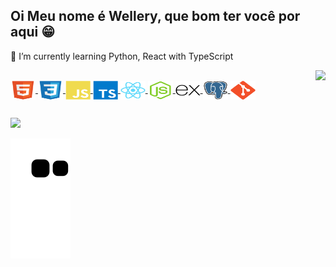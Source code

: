 ## Oi Meu nome é Wellery, que bom ter você por aqui 😁 

🌱 I’m currently learning Python, React with TypeScript

<div align="center">
  <a href="https://github.com/wellerychaves">
  <img align="right" height="150em" src="https://github-readme-stats.vercel.app/api?username=wellerychaves&show_icons=true&theme=midnight-purple" />
  <!--<img height="150em" src="https://github-readme-stats.vercel.app/api/top-langs/?username=wellerychaves&layout=compact&langs_count=8&theme=midnight-purple"/>-->
</div>

<div style="display: inline_block"><br>
  <img align="center" alt="HTML" height="30" width="40" src="https://raw.githubusercontent.com/devicons/devicon/master/icons/html5/html5-original.svg">
  <img align="center" alt="CSS" height="30" width="40" src="https://raw.githubusercontent.com/devicons/devicon/master/icons/css3/css3-original.svg">
  <img align="center" alt="Js" height="30" width="40" src="https://raw.githubusercontent.com/devicons/devicon/master/icons/javascript/javascript-plain.svg">
  <img align="center" alt="Ts" height="30" width="40" src="https://raw.githubusercontent.com/devicons/devicon/master/icons/typescript/typescript-plain.svg">
  <img align="center" alt="React" height="30" width="40" src="https://raw.githubusercontent.com/devicons/devicon/master/icons/react/react-original.svg">
  <img align="center" alt="Node" height="30" width="40" src="https://raw.githubusercontent.com/devicons/devicon/master/icons/nodejs/nodejs-original.svg">
  <img align="center" alt="Express" height="30" width="40" src="https://raw.githubusercontent.com/devicons/devicon/master/icons/express/express-original.svg">
  <img align="center" alt="Postgresql" height="30" width="40" src="https://raw.githubusercontent.com/devicons/devicon/master/icons/postgresql/postgresql-original.svg">
  <img align="center" alt="Git" height="30" width="40" src="https://raw.githubusercontent.com/devicons/devicon/master/icons/git/git-original.svg">
  <!--<img align="right" alt="pic" height="150" style="border-radius:50px;" src="https://ca.slack-edge.com/TQZR39SET-U02DJGYU9D5-e6b5aa634a8b-512">-->
 </div>
  
 ##

<div>
  <a href="https://www.linkedin.com/in/wellerychaves/" target="_blank"><img  src="https://img.shields.io/badge/-LinkedIn-%230077B5?style=for-the-badge&logo=linkedin&logoColor=white" target="_blank"></a> 
</div>
  
![Snake animation](https://github.com/wellerychaves/wellerychaves/blob/output/github-contribution-grid-snake.svg)
  
<!--
**wellerychaves/wellerychaves** is a ✨ _special_ ✨ repository because its `README.md` (this file) appears on your GitHub profile.

Here are some ideas to get you started:

- 🔭 I’m currently working on ...
- 
- 👯 I’m looking to collaborate on ...
- 🤔 I’m looking for help with ...
- 💬 Ask me about ...
- 📫 How to reach me: ...
- 😄 Pronouns: ...
- ⚡ Fun fact: ...
-->
